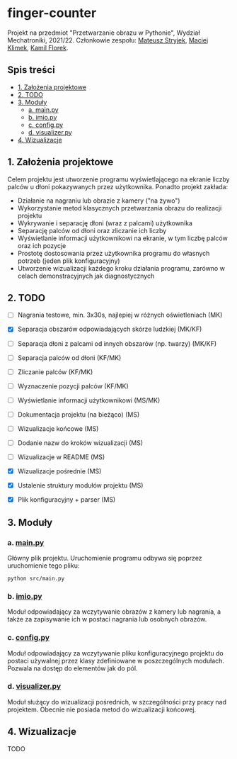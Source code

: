 <!-- omit in toc -->
# finger-counter
Projekt na przedmiot "Przetwarzanie obrazu w Pythonie", Wydział Mechatroniki, 2021/22. Członkowie zespołu: [Mateusz Stryjek](https://github.com/mstryjek), [Maciej Klimek](https://github.com/MKlimek00), [Kamil Florek](https://github.com/phlorek).

<!-- omit in toc -->
## Spis treści
- [1. Założenia projektowe](#1-założenia-projektowe)
- [2. TODO](#2-todo)
- [3. Moduły](#3-moduły)
  - [a. main.py](#a-mainpy)
  - [b. imio.py](#b-imiopy)
  - [c. config.py](#c-configpy)
  - [d. visualizer.py](#d-visualizerpy)
- [4. Wizualizacje](#4-wizualizacje)

## 1. Założenia projektowe
Celem projektu jest utworzenie programu wyświetlającego na ekranie liczby palców u dłoni pokazywanych przez użytkownika. 
Ponadto projekt zakłada:
- Działanie na nagraniu lub obrazie z kamery ("na żywo")
- Wykorzystanie metod klasycznych przetwarzania obrazu do realizacji projektu
- Wykrywanie i separację dłoni (wraz z palcami) użytkownika
- Separację palców od dłoni oraz zliczanie ich liczby
- Wyświetlanie informacji użytkownikowi na ekranie, w tym liczbę palców oraz ich pozycje
- Prostotę dostosowania przez użytkownika programu do własnych potrzeb (jeden plik konfiguracyjny)
- Utworzenie wizualizacji każdego kroku działania programu, zarówno w celach demonstracyjnych jak diagnostycznych

## 2. TODO
- [ ] Nagrania testowe, min. 3x30s, najlepiej w różnych oświetleniach (MK)
- [X] Separacja obszarów odpowiadających skórze ludzkiej (MK/KF)
- [ ] Separacja dłoni z palcami od innych obszarów (np. twarzy) (MK/KF)
- [ ] Separacja palców od dłoni (KF/MK)
- [ ] Zliczanie palców (KF/MK)
- [ ] Wyznaczenie pozycji palców (KF/MK)
- [ ] Wyświetlanie informacji użytkownikowi (MS/MK)
- [ ] Dokumentacja projektu (na bieżąco) (MS)
- [ ] Wizualizacje końcowe (MS)
- [ ] Dodanie nazw do kroków wizualizacji (MS)
- [ ] Wizualizacje w README (MS)
- [X] Wizualizacje pośrednie (MS)
- [X] Ustalenie struktury modułów projektu (MS)
- [X] Plik konfiguracyjny + parser (MS)


## 3. Moduły
### a. [main.py](src/main.py)
Główny plik projektu. Uruchomienie programu odbywa się poprzez uruchomienie tego pliku:
```shell
python src/main.py
```

### b. [imio.py](src/imio.py)
Moduł odpowiadający za wczytywanie obrazów z kamery lub nagrania, a także za zapisywanie ich w postaci nagrania lub osobnych obrazów.

### c. [config.py](src/config.py)
Moduł odpowiadający za wczytywanie pliku konfiguracyjnego projektu do postaci używalnej przez klasy zdefiniowane w poszczególnych modułach. Pozwala na dostęp do elementów jak do pól.

### d. [visualizer.py](src/visualizer.py)
Moduł służący do wizualizacji pośrednich, w szczególności przy pracy nad projektem. Obecnie nie posiada metod do wizualizacji końcowej.


## 4. Wizualizacje
TODO
